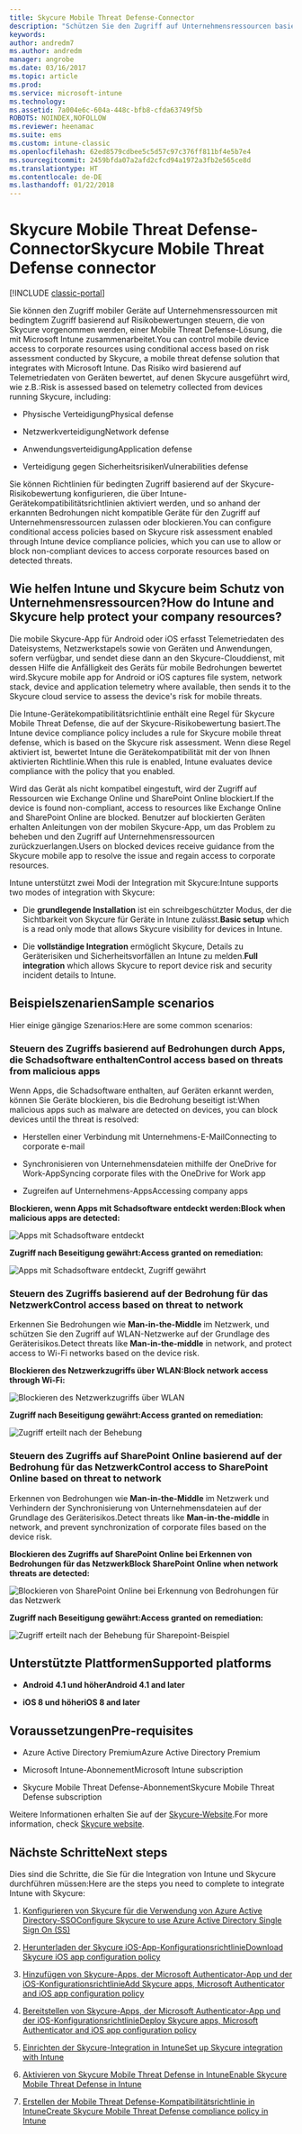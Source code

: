 ```yaml
---
title: Skycure Mobile Threat Defense-Connector
description: "Schützen Sie den Zugriff auf Unternehmensressourcen basierend auf Geräte-, Netzwerk- und Anwendungsrisiko mithilfe des Skycure Mobile Threat Defense-Connectors und Intune."
keywords: 
author: andredm7
ms.author: andredm
manager: angrobe
ms.date: 03/16/2017
ms.topic: article
ms.prod: 
ms.service: microsoft-intune
ms.technology: 
ms.assetid: 7a004e6c-604a-448c-bfb8-cfda63749f5b
ROBOTS: NOINDEX,NOFOLLOW
ms.reviewer: heenamac
ms.suite: ems
ms.custom: intune-classic
ms.openlocfilehash: 62ed8579cdbee5c5d57c97c376ff811bf4e5b7e4
ms.sourcegitcommit: 2459bfda07a2afd2cfcd94a1972a3fb2e565ce8d
ms.translationtype: HT
ms.contentlocale: de-DE
ms.lasthandoff: 01/22/2018
---
```

# <a name="skycure-mobile-threat-defense-connector"></a><span data-ttu-id="b6d06-103">Skycure Mobile Threat Defense-Connector</span><span class="sxs-lookup"><span data-stu-id="b6d06-103">Skycure Mobile Threat Defense connector</span></span>

[!INCLUDE [classic-portal](../includes/classic-portal.md)]

<span data-ttu-id="b6d06-104">Sie können den Zugriff mobiler Geräte auf Unternehmensressourcen mit bedingtem Zugriff basierend auf Risikobewertungen steuern, die von Skycure vorgenommen werden, einer Mobile Threat Defense-Lösung, die mit Microsoft Intune zusammenarbeitet.</span><span class="sxs-lookup"><span data-stu-id="b6d06-104">You can control mobile device access to corporate resources using conditional access based on risk assessment conducted by Skycure, a mobile threat defense solution that integrates with Microsoft Intune.</span></span> <span data-ttu-id="b6d06-105">Das Risiko wird basierend auf Telemetriedaten von Geräten bewertet, auf denen Skycure ausgeführt wird, wie z.B.:</span><span class="sxs-lookup"><span data-stu-id="b6d06-105">Risk is assessed based on telemetry collected from devices running Skycure, including:</span></span>

-   <span data-ttu-id="b6d06-106">Physische Verteidigung</span><span class="sxs-lookup"><span data-stu-id="b6d06-106">Physical defense</span></span>

-   <span data-ttu-id="b6d06-107">Netzwerkverteidigung</span><span class="sxs-lookup"><span data-stu-id="b6d06-107">Network defense</span></span>

-   <span data-ttu-id="b6d06-108">Anwendungsverteidigung</span><span class="sxs-lookup"><span data-stu-id="b6d06-108">Application defense</span></span>

-   <span data-ttu-id="b6d06-109">Verteidigung gegen Sicherheitsrisiken</span><span class="sxs-lookup"><span data-stu-id="b6d06-109">Vulnerabilities defense</span></span>

<span data-ttu-id="b6d06-110">Sie können Richtlinien für bedingten Zugriff basierend auf der Skycure-Risikobewertung konfigurieren, die über Intune-Gerätekompatibilitätsrichtlinien aktiviert werden, und so anhand der erkannten Bedrohungen nicht kompatible Geräte für den Zugriff auf Unternehmensressourcen zulassen oder blockieren.</span><span class="sxs-lookup"><span data-stu-id="b6d06-110">You can configure conditional access policies based on Skycure risk assessment enabled through Intune device compliance policies, which you can use to allow or block non-compliant devices to access corporate resources based on detected threats.</span></span>

## <a name="how-do-intune-and-skycure-help-protect-your-company-resources"></a><span data-ttu-id="b6d06-111">Wie helfen Intune und Skycure beim Schutz von Unternehmensressourcen?</span><span class="sxs-lookup"><span data-stu-id="b6d06-111">How do Intune and Skycure help protect your company resources?</span></span>

<span data-ttu-id="b6d06-112">Die mobile Skycure-App für Android oder iOS erfasst Telemetriedaten des Dateisystems, Netzwerkstapels sowie von Geräten und Anwendungen, sofern verfügbar, und sendet diese dann an den Skycure-Clouddienst, mit dessen Hilfe die Anfälligkeit des Geräts für mobile Bedrohungen bewertet wird.</span><span class="sxs-lookup"><span data-stu-id="b6d06-112">Skycure mobile app for Android or iOS captures file system, network stack, device and application telemetry where available, then sends it to the Skycure cloud service to assess the device's risk for mobile threats.</span></span>

<span data-ttu-id="b6d06-113">Die Intune-Gerätekompatibilitätsrichtlinie enthält eine Regel für Skycure Mobile Threat Defense, die auf der Skycure-Risikobewertung basiert.</span><span class="sxs-lookup"><span data-stu-id="b6d06-113">The Intune device compliance policy includes a rule for Skycure mobile threat defense, which is based on the Skycure risk assessment.</span></span> <span data-ttu-id="b6d06-114">Wenn diese Regel aktiviert ist, bewertet Intune die Gerätekompatibilität mit der von Ihnen aktivierten Richtlinie.</span><span class="sxs-lookup"><span data-stu-id="b6d06-114">When this rule is enabled, Intune evaluates device compliance with the policy that you enabled.</span></span>

<span data-ttu-id="b6d06-115">Wird das Gerät als nicht kompatibel eingestuft, wird der Zugriff auf Ressourcen wie Exchange Online und SharePoint Online blockiert.</span><span class="sxs-lookup"><span data-stu-id="b6d06-115">If the device is found non-compliant, access to resources like Exchange Online and SharePoint Online are blocked.</span></span> <span data-ttu-id="b6d06-116">Benutzer auf blockierten Geräten erhalten Anleitungen von der mobilen Skycure-App, um das Problem zu beheben und den Zugriff auf Unternehmensressourcen zurückzuerlangen.</span><span class="sxs-lookup"><span data-stu-id="b6d06-116">Users on blocked devices receive guidance from the Skycure mobile app to resolve the issue and regain access to corporate resources.</span></span>

<span data-ttu-id="b6d06-117">Intune unterstützt zwei Modi der Integration mit Skycure:</span><span class="sxs-lookup"><span data-stu-id="b6d06-117">Intune supports two modes of integration with Skycure:</span></span>

-   <span data-ttu-id="b6d06-118">Die **grundlegende Installation** ist ein schreibgeschützter Modus, der die Sichtbarkeit von Skycure für Geräte in Intune zulässt.</span><span class="sxs-lookup"><span data-stu-id="b6d06-118">**Basic setup** which is a read only mode that allows Skycure visibility for devices in Intune.</span></span>

-   <span data-ttu-id="b6d06-119">Die **vollständige Integration** ermöglicht Skycure, Details zu Geräterisiken und Sicherheitsvorfällen an Intune zu melden.</span><span class="sxs-lookup"><span data-stu-id="b6d06-119">**Full integration** which allows Skycure to report device risk and security incident details to Intune.</span></span>

## <a name="sample-scenarios"></a><span data-ttu-id="b6d06-120">Beispielszenarien</span><span class="sxs-lookup"><span data-stu-id="b6d06-120">Sample scenarios</span></span>

<span data-ttu-id="b6d06-121">Hier einige gängige Szenarios:</span><span class="sxs-lookup"><span data-stu-id="b6d06-121">Here are some common scenarios:</span></span>

### <a name="control-access-based-on-threats-from-malicious-apps"></a><span data-ttu-id="b6d06-122">Steuern des Zugriffs basierend auf Bedrohungen durch Apps, die Schadsoftware enthalten</span><span class="sxs-lookup"><span data-stu-id="b6d06-122">Control access based on threats from malicious apps</span></span>

<span data-ttu-id="b6d06-123">Wenn Apps, die Schadsoftware enthalten, auf Geräten erkannt werden, können Sie Geräte blockieren, bis die Bedrohung beseitigt ist:</span><span class="sxs-lookup"><span data-stu-id="b6d06-123">When malicious apps such as malware are detected on devices, you can block devices until the threat is resolved:</span></span>

-   <span data-ttu-id="b6d06-124">Herstellen einer Verbindung mit Unternehmens-E-Mail</span><span class="sxs-lookup"><span data-stu-id="b6d06-124">Connecting to corporate e-mail</span></span>

-   <span data-ttu-id="b6d06-125">Synchronisieren von Unternehmensdateien mithilfe der OneDrive for Work-App</span><span class="sxs-lookup"><span data-stu-id="b6d06-125">Syncing corporate files with the OneDrive for Work app</span></span>

-   <span data-ttu-id="b6d06-126">Zugreifen auf Unternehmens-Apps</span><span class="sxs-lookup"><span data-stu-id="b6d06-126">Accessing company apps</span></span>

<span data-ttu-id="b6d06-127">**Blockieren, wenn Apps mit Schadsoftware entdeckt werden:**</span><span class="sxs-lookup"><span data-stu-id="b6d06-127">**Block when malicious apps are detected:**</span></span>

![Apps mit Schadsoftware entdeckt](../media/mtp/skycure-arch-1.png)

<span data-ttu-id="b6d06-129">**Zugriff nach Beseitigung gewährt:**</span><span class="sxs-lookup"><span data-stu-id="b6d06-129">**Access granted on remediation:**</span></span>

![Apps mit Schadsoftware entdeckt, Zugriff gewährt](../media/mtp/skycure-arch-2.png)

### <a name="control-access-based-on-threat-to-network"></a><span data-ttu-id="b6d06-131">Steuern des Zugriffs basierend auf der Bedrohung für das Netzwerk</span><span class="sxs-lookup"><span data-stu-id="b6d06-131">Control access based on threat to network</span></span>

<span data-ttu-id="b6d06-132">Erkennen Sie Bedrohungen wie **Man-in-the-Middle** im Netzwerk, und schützen Sie den Zugriff auf WLAN-Netzwerke auf der Grundlage des Geräterisikos.</span><span class="sxs-lookup"><span data-stu-id="b6d06-132">Detect threats like **Man-in-the-middle** in network, and protect access to Wi-Fi networks based on the device risk.</span></span>

<span data-ttu-id="b6d06-133">**Blockieren des Netzwerkzugriffs über WLAN:**</span><span class="sxs-lookup"><span data-stu-id="b6d06-133">**Block network access through Wi-Fi:**</span></span>

![Blockieren des Netzwerkzugriffs über WLAN](../media/mtp/skycure-arch-3.png)

<span data-ttu-id="b6d06-135">**Zugriff nach Beseitigung gewährt:**</span><span class="sxs-lookup"><span data-stu-id="b6d06-135">**Access granted on remediation:**</span></span>

![Zugriff erteilt nach der Behebung](../media/mtp/skycure-arch-4.png)

### <a name="control-access-to-sharepoint-online-based-on-threat-to-network"></a><span data-ttu-id="b6d06-137">Steuern des Zugriffs auf SharePoint Online basierend auf der Bedrohung für das Netzwerk</span><span class="sxs-lookup"><span data-stu-id="b6d06-137">Control access to SharePoint Online based on threat to network</span></span>

<span data-ttu-id="b6d06-138">Erkennen von Bedrohungen wie **Man-in-the-Middle** im Netzwerk und Verhindern der Synchronisierung von Unternehmensdateien auf der Grundlage des Geräterisikos.</span><span class="sxs-lookup"><span data-stu-id="b6d06-138">Detect threats like **Man-in-the-middle** in network, and prevent synchronization of corporate files based on the device risk.</span></span>

<span data-ttu-id="b6d06-139">**Blockieren des Zugriffs auf SharePoint Online bei Erkennen von Bedrohungen für das Netzwerk**</span><span class="sxs-lookup"><span data-stu-id="b6d06-139">**Block SharePoint Online when network threats are detected:**</span></span>

![Blockieren von SharePoint Online bei Erkennung von Bedrohungen für das Netzwerk](../media/mtp/skycure-arch-5.png)

<span data-ttu-id="b6d06-141">**Zugriff nach Beseitigung gewährt:**</span><span class="sxs-lookup"><span data-stu-id="b6d06-141">**Access granted on remediation:**</span></span>

![Zugriff erteilt nach der Behebung für Sharepoint-Beispiel](../media/mtp/skycure-arch-6.png)

## <a name="supported-platforms"></a><span data-ttu-id="b6d06-143">Unterstützte Plattformen</span><span class="sxs-lookup"><span data-stu-id="b6d06-143">Supported platforms</span></span>

-   <span data-ttu-id="b6d06-144">**Android 4.1 und höher**</span><span class="sxs-lookup"><span data-stu-id="b6d06-144">**Android 4.1 and later**</span></span>

-   <span data-ttu-id="b6d06-145">**iOS 8 und höher**</span><span class="sxs-lookup"><span data-stu-id="b6d06-145">**iOS 8 and later**</span></span>

## <a name="pre-requisites"></a><span data-ttu-id="b6d06-146">Voraussetzungen</span><span class="sxs-lookup"><span data-stu-id="b6d06-146">Pre-requisites</span></span>

-   <span data-ttu-id="b6d06-147">Azure Active Directory Premium</span><span class="sxs-lookup"><span data-stu-id="b6d06-147">Azure Active Directory Premium</span></span>

-   <span data-ttu-id="b6d06-148">Microsoft Intune-Abonnement</span><span class="sxs-lookup"><span data-stu-id="b6d06-148">Microsoft Intune subscription</span></span>

-   <span data-ttu-id="b6d06-149">Skycure Mobile Threat Defense-Abonnement</span><span class="sxs-lookup"><span data-stu-id="b6d06-149">Skycure Mobile Threat Defense subscription</span></span>

<span data-ttu-id="b6d06-150">Weitere Informationen erhalten Sie auf der [Skycure-Website](https://www.skycure.com/skycure-microsoft-integration/).</span><span class="sxs-lookup"><span data-stu-id="b6d06-150">For more information, check [Skycure website](https://www.skycure.com/skycure-microsoft-integration/).</span></span>

## <a name="next-steps"></a><span data-ttu-id="b6d06-151">Nächste Schritte</span><span class="sxs-lookup"><span data-stu-id="b6d06-151">Next steps</span></span>

<span data-ttu-id="b6d06-152">Dies sind die Schritte, die Sie für die Integration von Intune und Skycure durchführen müssen:</span><span class="sxs-lookup"><span data-stu-id="b6d06-152">Here are the steps you need to complete to integrate Intune with Skycure:</span></span>

1.  [<span data-ttu-id="b6d06-153">Konfigurieren von Skycure für die Verwendung von Azure Active Directory-SSO</span><span class="sxs-lookup"><span data-stu-id="b6d06-153">Configure Skycure to use Azure Active Directory Single Sign On (SS)</span></span>](/intune-classic/deploy-use/configure-skycure-to-use-azure-active-directory-single-sign-on)

2.  [<span data-ttu-id="b6d06-154">Herunterladen der Skycure iOS-App-Konfigurationsrichtlinie</span><span class="sxs-lookup"><span data-stu-id="b6d06-154">Download Skycure iOS app configuration policy</span></span>](/intune-classic/deploy-use/download-skycure-ios-app-configuration-policy)

3.  [<span data-ttu-id="b6d06-155">Hinzufügen von Skycure-Apps, der Microsoft Authenticator-App und der iOS-Konfigurationsrichtlinie</span><span class="sxs-lookup"><span data-stu-id="b6d06-155">Add Skycure apps, Microsoft Authenticator and iOS app configuration policy</span></span>](/intune-classic/deploy-use/add-skycure-apps-microsoft-authenticator-and-ios-app-configuration-policy)

4.  [<span data-ttu-id="b6d06-156">Bereitstellen von Skycure-Apps, der Microsoft Authenticator-App und der iOS-Konfigurationsrichtlinie</span><span class="sxs-lookup"><span data-stu-id="b6d06-156">Deploy Skycure apps, Microsoft Authenticator and iOS app configuration policy</span></span>](/intune-classic/deploy-use/deploy-skycure-apps-microsoft-authenticator-app-and-ios-app-configuration-policy)

5.  [<span data-ttu-id="b6d06-157">Einrichten der Skycure-Integration in Intune</span><span class="sxs-lookup"><span data-stu-id="b6d06-157">Set up Skycure integration with Intune</span></span>](/intune-classic/deploy-use/setup-the-skycure-integration-with-Intune)

6.  [<span data-ttu-id="b6d06-158">Aktivieren von Skycure Mobile Threat Defense in Intune</span><span class="sxs-lookup"><span data-stu-id="b6d06-158">Enable Skycure Mobile Threat Defense in Intune</span></span>](/intune-classic/deploy-use/enable-skycure-mobile-threat-defense-in-intune)

7.  [<span data-ttu-id="b6d06-159">Erstellen der Mobile Threat Defense-Kompatibilitätsrichtlinie in Intune</span><span class="sxs-lookup"><span data-stu-id="b6d06-159">Create Skycure Mobile Threat Defense compliance policy in Intune</span></span>](/intune-classic/deploy-use/create-skycure-mobile-threat-defense-compliance-policy)
